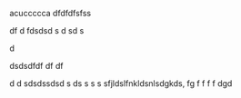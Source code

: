 acuccccca
dfdfdfsfss

df
d
fdsdsd
s
d
sd
s

d


dsdsdfdf
df
df


d
d
sdsdssdsd
s
ds
s
s
s
sfjldslfnkldsnlsdgkds,
fg
f
f
f
f
dgd
